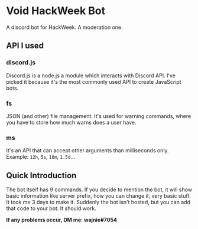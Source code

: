 # Void HackWeek Bot
A discord bot for HackWeek. A moderation one.
## API I used
### discord.js
Discord.js is a node.js a module which interacts with Discord API. I've picked it because it's the most commonly used API to create JavaScript bots.
### fs
JSON (and other) file management. It's used for warning commands, where you have to store how much warns does a user have.
### ms
It's an API that can accept other arguments than milliseconds only. Example: `12h`, `5s`, `10m`, `1.5d`...

## Quick Introduction
The bot itself has 9 commands. If you decide to mention the bot, it will show basic information like server prefix, how you can change it, very basic stuff. It took me 3 days to make it. Suddenly the bot isn't hosted, but you can add that code to your bot. It should work.

**If any problems occur, DM me: wajnie#7054**
